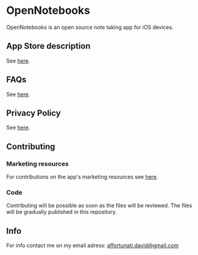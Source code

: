 # OpenNotebooks

OpenNotebooks is an open source note taking app for iOS devices.

## App Store description

See [here](AppDescription.md).

## FAQs

See [here](FAQs.md).

## Privacy Policy

See [here](PrivacyPolicy.md).

## Contributing
### Marketing resources
For contributions on the app's marketing resources see [here](Marketing%20Resources/MARKETING_RESOURCES.md).
### Code
Contributing will be possible as soon as the files will be reviewed.
The files will be gradually published in this repository.

## Info
For info contact me on my email adress:
affortunati.david@gmail.com
